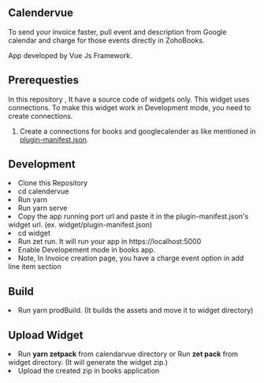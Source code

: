 ## Calendervue

To send your invoice faster, pull event and description from Google calendar and charge for those events directly in ZohoBooks. 

App developed by Vue Js Framework.

## Prerequesties

In this repository , It have a source code of widgets only. This widget uses connections. To make this widget work in Development mode, you need to create connections.

<ol>
 <li>Create a connections for books and googlecalender as like mentioned in <a href="https://github.com/zoho/zohofinance-calendar-widget/blob/8b8da74b00e6495783e78299f2cb1e204b1c5fcf/calendervue/widget/plugin-manifest.json#L19">plugin-manifest.json</a>.</li>
</ol>

## Development

<li> Clone this Repository </li>
<li> cd calendervue </li>
<li> Run yarn </li>
<li> Run yarn serve </li>
<li> Copy the app running port url and paste it in the plugin-manifest.json's widget url. (ex. widget/plugin-manifest.json) </li>
<li> cd widget </li>
<li> Run zet run. It will run your app in https://localhost:5000 </li>
<li> Enable Developement mode in books app. </li>
<li> Note, In Invoice creation page, you have a charge event option in add line item section </li>
 
## Build

<li> Run yarn prodBuild. (It builds the assets and move it to widget directory) </li>

## Upload Widget

<li> Run <b>yarn zetpack</b> from calendarvue directory or Run <b>zet pack</b> from widget directory. (It will generate the widget zip.) </li>
<li> Upload the created zip in books application </li>



